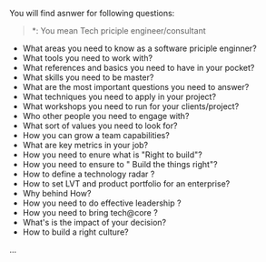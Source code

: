 You will find asnwer for following questions:
> *: You mean Tech priciple engineer/consultant

- What areas you need to know as a software priciple enginner?
- What tools you need to work with?
- What references and basics you need to have in your pocket?
- What skills you need to be master?
- What are the most important questions you need to answer?
- What techniques you need to apply in your project?
- What workshops you need to run for your clients/project?
- Who other people you need to engage with?
- What sort of values you need to look for?
- How you can grow a team capabilities?
- What are key metrics in your job?
- How you need to enure what is "Right to build"? 
- How you need to ensure to " Build the things right"?
- How to define a technology radar ?
- How to set LVT and product portfolio for an enterprise?
- Why behind How?
- How you need to do effective leadership ? 
- How you need to bring tech@core ?
- What's is the impact of your decision? 
- How to build a right culture? 

...